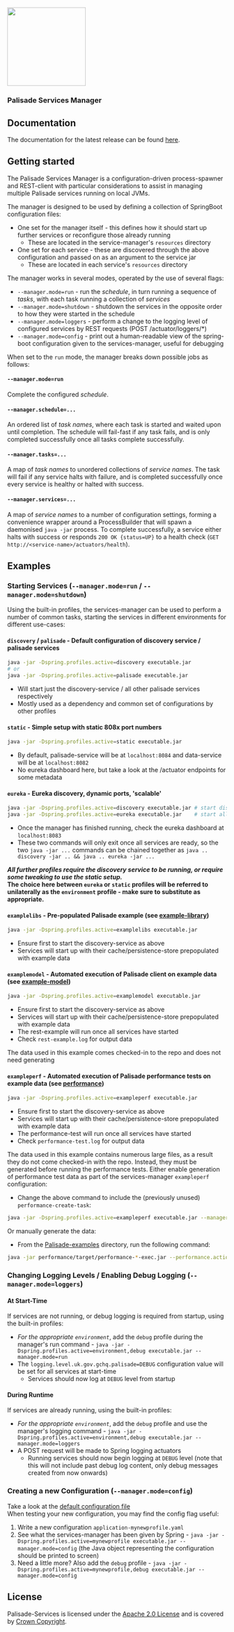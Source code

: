 <!---
Copyright 2020 Crown Copyright

Licensed under the Apache License, Version 2.0 (the "License");
you may not use this file except in compliance with the License.
You may obtain a copy of the License at

  http://www.apache.org/licenses/LICENSE-2.0

Unless required by applicable law or agreed to in writing, software
distributed under the License is distributed on an "AS IS" BASIS,
WITHOUT WARRANTIES OR CONDITIONS OF ANY KIND, either express or implied.
See the License for the specific language governing permissions and
limitations under the License.
--->

<!---
The contents of this file are under substitution in the build process - maven's `process-resources` stage will substitute executable(dot)jar for this: executable.jar
The source for this file can be found at `services-manager/src/resources/doc/README-TEMPLATE.md`
--->

# <img src="../logos/logo.svg" width="180">

### Palisade Services Manager



## Documentation

The documentation for the latest release can be found [here](https://gchq.github.io/Palisade).



## Getting started

The Palisade Services Manager is a configuration-driven process-spawner and REST-client with particular considerations to assist in managing multiple Palisade services running on local JVMs.

The manager is designed to be used by defining a collection of SpringBoot configuration files:
 * One set for the manager itself - this defines how it should start up further services or reconfigure those already running
    * These are located in the service-manager's `resources` directory
 * One set for each service - these are discovered through the above configuration and passed on as an argument to the service jar
    * These are located in each service's `resources` directory
 
The manager works in several modes, operated by the use of several flags:
 * `--manager.mode=run` - run the *schedule*, in turn running a sequence of *tasks*, with each task running a collection of *services*
 * `--manager.mode=shutdown` - shutdown the services in the opposite order to how they were started in the schedule
 * `--manager.mode=loggers` - perform a change to the logging level of configured services by REST requests (POST /actuator/loggers/*)
 * `--manager.mode=config` - print out a human-readable view of the spring-boot configuration given to the services-manager, useful for debugging

When set to the `run` mode, the manager breaks down possible jobs as follows:

#### `--manager.mode=run`
Complete the configured *schedule*.

#### `--manager.schedule=...`
An ordered list of *task names*, where each task is started and waited upon until completion.
The schedule will fail-fast if any task fails, and is only completed successfully once all tasks complete successfully.

#### `--manager.tasks=...`
A map of *task names* to unordered collections of *service names*.
The task will fail if any service halts with failure, and is completed successfully once every service is healthy or halted with success. 

#### `--manager.services=...`
A map of *service names* to a number of configuration settings, forming a convenience wrapper around a ProcessBuilder that will spawn a daemonised `java -jar` process.
To complete successfully, a service either halts with success or responds `200 OK {status=UP}` to a health check (`GET http://<service-name>/actuators/health`).



## Examples

### Starting Services (`--manager.mode=run` / `--manager.mode=shutdown`)
Using the built-in profiles, the services-manager can be used to perform a number of common tasks, starting the services in different environments for different use-cases:  

#### `discovery` / `palisade` - Default configuration of discovery service / palisade services
```bash
java -jar -Dspring.profiles.active=discovery executable.jar
# or
java -jar -Dspring.profiles.active=palisade executable.jar
```
 * Will start just the discovery-service / all other palisade services respectively
 * Mostly used as a dependency and common set of configurations by other profiles

#### `static` - Simple setup with static 808x port numbers
```bash
java -jar -Dspring.profiles.active=static executable.jar
```
 * By default, palisade-service will be at `localhost:8084` and data-service will be at `localhost:8082`
 * No eureka dashboard here, but take a look at the /actuator endpoints for some metadata
 
#### `eureka` - Eureka discovery, dynamic ports, 'scalable'
```bash
java -jar -Dspring.profiles.active=discovery executable.jar # start discovery-service without eureka (it is eureka)
java -jar -Dspring.profiles.active=eureka executable.jar    # start all other services with eureka
```
 * Once the manager has finished running, check the eureka dashboard at `localhost:8083`
 * These two commands will only exit once all services are ready, so the two `java -jar ...` commands can be chained together as `java .. discovery -jar .. && java .. eureka -jar ...`

***All further profiles require the discovery service to be running, or require some tweaking to use the static setup.***  
**The choice here between `eureka` or `static` profiles will be referred to unilaterally as the `environment` profile - make sure to substitute as appropriate.**  

#### `examplelibs` - Pre-populated Palisade example (see [example-library](https://github.com/gchq/Palisade-examples/tree/develop/example-library))
```bash
java -jar -Dspring.profiles.active=examplelibs executable.jar
```
 * Ensure first to start the discovery-service as above
 * Services will start up with their cache/persistence-store prepopulated with example data

#### `examplemodel` - Automated execution of Palisade client on example data (see [example-model](https://github.com/gchq/Palisade-examples/tree/develop/example-model))
```bash
java -jar -Dspring.profiles.active=examplemodel executable.jar
```
 * Ensure first to start the discovery-service as above
 * Services will start up with their cache/persistence-store prepopulated with example data
 * The rest-example will run once all services have started
 * Check `rest-example.log` for output data

The data used in this example comes checked-in to the repo and does not need generating
 
#### `exampleperf` - Automated execution of Palisade performance tests on example data (see [performance](https://github.com/gchq/Palisade-examples/tree/develop/performance))
```bash
java -jar -Dspring.profiles.active=exampleperf executable.jar
```
 * Ensure first to start the discovery-service as above
 * Services will start up with their cache/persistence-store prepopulated with example data
 * The performance-test will run once all services have started
 * Check `performance-test.log` for output data
 
The data used in this example contains numerous large files, as a result they do not come checked-in with the repo.
Instead, they must be generated before running the performance tests.
Either enable generation of performance test data as part of the services-manager `exampleperf` configuration:
 * Change the above command to include the (previously unused) `performance-create-task`:
```bash
java -jar -Dspring.profiles.active=exampleperf executable.jar --manager.schedule=palisade-task,performance-create-task,performance-test-task
```
Or manually generate the data:  
 * From the [Palisade-examples](https://github.com/gchq/Palisade-examples/) directory, run the following command:
```bash
java -jar performance/target/performance-*-exec.jar --performance.action=create
```



### Changing Logging Levels / Enabling Debug Logging (`--manager.mode=loggers`)

#### At Start-Time
If services are not running, or debug logging is required from startup, using the built-in profiles:  
 * *For the appropriate `environment`*, add the `debug` profile during the manager's run command - `java -jar -Dspring.profiles.active=environment,debug executable.jar --manager.mode=run` 
 * The `logging.level.uk.gov.gchq.palisade=DEBUG` configuration value will be set for all services at start-time 
   * Services should now log at `DEBUG` level from startup  

#### During Runtime
If services are already running, using the built-in profiles:  
 * *For the appropriate `environment`*, add the `debug` profile and use the manager's logging command - `java -jar -Dspring.profiles.active=environment,debug executable.jar --manager.mode=loggers`
 * A POST request will be made to Spring logging actuators 
   * Running services should now begin logging at `DEBUG` level (note that this will not include past debug log content, only debug messages created from now onwards)  



### Creating a new Configuration (`--manager.mode=config`)
Take a look at the [default configuration file](/services-manager/src/main/resources/application.yaml)  
When testing your new configuration, you may find the config flag useful:
 1. Write a new configuration `application-mynewprofile.yaml`
 1. See what the services-manager has been given by Spring - `java -jar -Dspring.profiles.active=mynewprofile executable.jar --manager.mode=config` (the Java object representing the configuration should be printed to screen)  
 1. Need a little more? Also add the `debug` profile - `java -jar -Dspring.profiles.active=mynewprofile,debug executable.jar --manager.mode=config`  



## License

Palisade-Services is licensed under the [Apache 2.0 License](https://www.apache.org/licenses/LICENSE-2.0) and is covered by [Crown Copyright](https://www.nationalarchives.gov.uk/information-management/re-using-public-sector-information/copyright-and-re-use/crown-copyright/).
